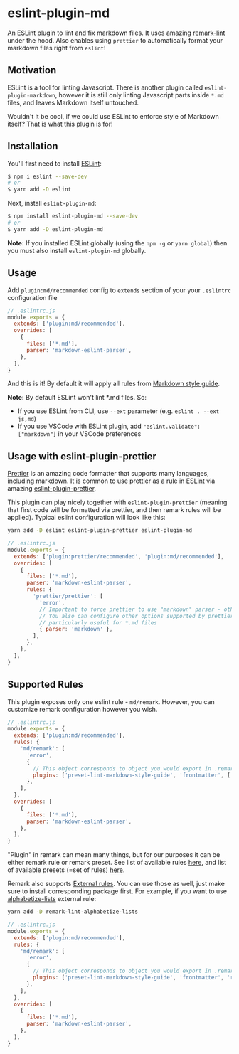 # eslint-plugin-md

An ESLint plugin to lint and fix markdown files. It uses amazing [remark-lint](https://github.com/remarkjs/remark-lint)
under the hood. Also enables using `prettier` to automatically format your markdown files right from `eslint`!

## Motivation

ESLint is a tool for linting Javascript. There is another plugin called `eslint-plugin-markdown`, however it is still
only linting Javascript parts inside `*.md` files, and leaves Markdown itself untouched.

Wouldn't it be cool, if we could use ESLint to enforce style of Markdown itself? That is what this plugin is for!

## Installation

You'll first need to install [ESLint](http://eslint.org):

```bash
$ npm i eslint --save-dev
# or
$ yarn add -D eslint
```

Next, install `eslint-plugin-md`:

```bash
$ npm install eslint-plugin-md --save-dev
# or
$ yarn add -D eslint-plugin-md
```

**Note:** If you installed ESLint globally (using the `npm -g` or `yarn global`) then you must also install
`eslint-plugin-md` globally.

## Usage

Add `plugin:md/recommended` config to `extends` section of your your `.eslintrc` configuration file

```js
// .eslintrc.js
module.exports = {
  extends: ['plugin:md/recommended'],
  overrides: [
    {
      files: ['*.md'],
      parser: 'markdown-eslint-parser',
    },
  ],
}
```

And this is it! By default it will apply all rules from
[Markdown style guide](https://github.com/remarkjs/remark-lint/tree/master/packages/remark-preset-lint-markdown-style-guide).

**Note:** By default ESLint won't lint \*.md files. So:

- If you use ESLint from CLI, use `--ext` parameter (e.g. `eslint . --ext js,md`)
- If you use VSCode with ESLint plugin, add `"eslint.validate": ["markdown"]` in your VSCode preferences

## Usage with eslint-plugin-prettier

[Prettier](https://prettier.io/) is an amazing code formatter that supports many languages, including markdown. It is
common to use prettier as a rule in ESLint via amazing
[eslint-plugin-prettier](https://github.com/prettier/eslint-plugin-prettier).

This plugin can play nicely together with `eslint-plugin-prettier` (meaning that first code will be formatted via
prettier, and then remark rules will be applied). Typical eslint configuration will look like this:

```bash
yarn add -D eslint eslint-plugin-prettier eslint-plugin-md
```

```js
// .eslintrc.js
module.exports = {
  extends: ['plugin:prettier/recommended', 'plugin:md/recommended'],
  overrides: [
    {
      files: ['*.md'],
      parser: 'markdown-eslint-parser',
      rules: {
        'prettier/prettier': [
          'error',
          // Important to force prettier to use "markdown" parser - otherwise it wouldn't be able to parse *.md files.
          // You also can configure other options supported by prettier here - "prose-wrap" is
          // particularly useful for *.md files
          { parser: 'markdown' },
        ],
      },
    },
  ],
}
```

## Supported Rules

This plugin exposes only one eslint rule - `md/remark`. However, you can customize remark configuration however you
wish.

```js
// .eslintrc.js
module.exports = {
  extends: ['plugin:md/recommended'],
  rules: {
    'md/remark': [
      'error',
      {
        // This object corresponds to object you would export in .remarkrc file
        plugins: ['preset-lint-markdown-style-guide', 'frontmatter', ['lint-maximum-line-length', false]],
      },
    ],
  },
  overrides: [
    {
      files: ['*.md'],
      parser: 'markdown-eslint-parser',
    },
  ],
}
```

"Plugin" in remark can mean many things, but for our purposes it can be either remark rule or remark preset. See list of
available rules [here](https://github.com/remarkjs/remark-lint/blob/master/doc/rules.md), and list of available presets
(=set of rules) [here](https://github.com/remarkjs/remark-lint#list-of-presets).

Remark also supports [External rules](https://github.com/remarkjs/remark-lint#list-of-external-rules). You can use those
as well, just make sure to install corresponding package first. For example, if you want to use
[alphabetize-lists](https://github.com/vhf/remark-lint-alphabetize-lists) external rule:

```bash
yarn add -D remark-lint-alphabetize-lists
```

```js
// .eslintrc.js
module.exports = {
  extends: ['plugin:md/recommended'],
  rules: {
    'md/remark': [
      'error',
      {
        // This object corresponds to object you would export in .remarkrc file
        plugins: ['preset-lint-markdown-style-guide', 'frontmatter', 'remark-lint-alphabetize-lists'],
      },
    ],
  },
  overrides: [
    {
      files: ['*.md'],
      parser: 'markdown-eslint-parser',
    },
  ],
}
```
